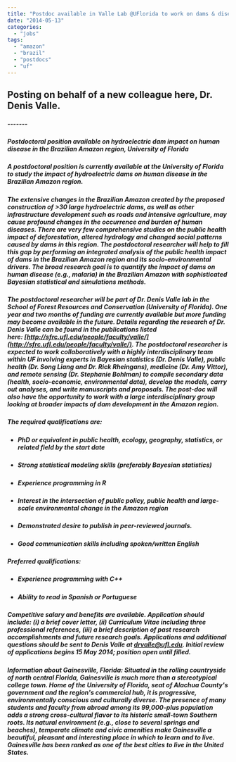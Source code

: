 ```yaml
---
title: "Postdoc available in Valle Lab @UFlorida to work on dams & disease in Amazon"
date: "2014-05-13"
categories: 
  - "jobs"
tags: 
  - "amazon"
  - "brazil"
  - "postdocs"
  - "uf"
---
```


## Posting on behalf of a new colleague here, Dr. Denis Valle.

##### \-------

##### **Postdoctoral position available on hydroelectric dam impact on human disease in the Brazilian Amazon region, University of Florida**

##### A postdoctoral position is currently available at the University of Florida to study the impact of hydroelectric dams on human disease in the Brazilian Amazon region.

##### The extensive changes in the Brazilian Amazon created by the proposed construction of >30 large hydroelectric dams, as well as other infrastructure development such as roads and intensive agriculture, may cause profound changes in the occurrence and burden of human diseases. There are very few comprehensive studies on the public health impact of deforestation, altered hydrology and changed social patterns caused by dams in this region. The postdoctoral researcher will help to fill this gap by performing an integrated analysis of the public health impact of dams in the Brazilian Amazon region and its socio-environmental drivers. The broad research goal is to quantify the impact of dams on human disease (e.g., malaria) in the Brazilian Amazon with sophisticated Bayesian statistical and simulations methods.

##### The postdoctoral researcher will be part of Dr. Denis Valle lab in the School of Forest Resources and Conservation (University of Florida). One year and two months of funding are currently available but more funding may become available in the future. Details regarding the research of Dr. Denis Valle can be found in the publications listed here: [http://sfrc.ufl.edu/people/faculty/valle/](http://sfrc.ufl.edu/people/faculty/valle/). The postdoctoral researcher is expected to work collaboratively with a highly interdisciplinary team within UF involving experts in Bayesian statistics (Dr. Denis Valle), public health (Dr. Song Liang and Dr. Rick Rheingans), medicine (Dr. Amy Vittor), and remote sensing (Dr. Stephanie Bohlman) to compile secondary data (health, socio-economic, environmental data), develop the models, carry out analyses, and write manuscripts and proposals. The post-doc will also have the opportunity to work with a large interdisciplinary group looking at broader impacts of dam development in the Amazon region.

##### **The required qualifications are:**

- ##### PhD or equivalent in public health, ecology, geography, statistics, or related field by the start date
    
- ##### Strong statistical modeling skills (preferably Bayesian statistics)
    
- ##### Experience programming in R
    
- ##### Interest in the intersection of public policy, public health and large-scale environmental change in the Amazon region
    
- ##### Demonstrated desire to publish in peer-reviewed journals.
    
- ##### Good communication skills including spoken/written English
    

##### **Preferred qualifications:**

- ##### Experience programming with C++
    
- ##### Ability to read in Spanish or Portuguese
    

##### Competitive salary and benefits are available. Application should include: (i) a brief cover letter, (ii) Curriculum Vitae including three professional references, (iii) a brief description of past research accomplishments and future research goals. Applications and additional questions should be sent to Denis Valle at [drvalle@ufl.edu](mailto:drvalle@ufl.edu). Initial review of applications begins 15 May 2014; position open until filled.

##### **Information about Gainesville, Florida:** Situated in the rolling countryside of north central Florida, Gainesville is much more than a stereotypical college town. Home of the University of Florida, seat of Alachua County's government and the region's commercial hub, it is progressive, environmentally conscious and culturally diverse. The presence of many students and faculty from abroad among its 99,000-plus population adds a strong cross-cultural flavor to its historic small-town Southern roots. Its natural environment (e.g., close to several springs and beaches), temperate climate and civic amenities make Gainesville a beautiful, pleasant and interesting place in which to learn and to live. Gainesville has been ranked as one of the best cities to live in the United States.
